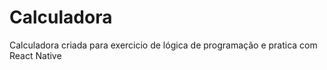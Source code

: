 # Calculadora
Calculadora criada para exercicio de lógica de programação e pratica com React Native
